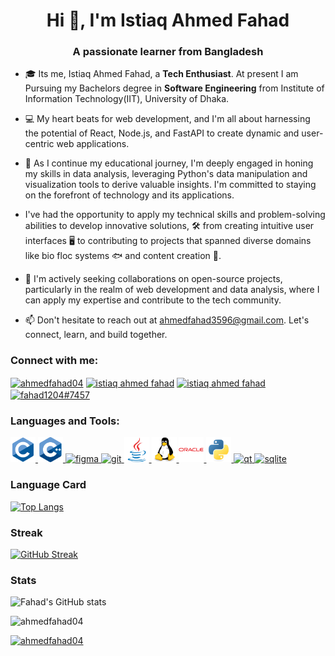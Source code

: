 <h1 align="center">Hi 👋, I'm Istiaq Ahmed Fahad</h1>
<h3 align="center">A passionate learner from Bangladesh</h3>

- 🎓 Its me, Istiaq Ahmed Fahad, a **Tech Enthusiast**. At present I am Pursuing my Bachelors degree in **Software Engineering** from Institute of Information Technology(IIT), University of Dhaka.

- 💻 My heart beats for web development, and I'm all about harnessing the potential of React, Node.js, and FastAPI to create dynamic and user-centric web applications.

<!-- - 🔭 I’m currently working on Optagen Technologies. Previously I worked there as a Python Programmer and contributed in a project as a Front-End developer by desinger the GUI of their application. -->

- 🌱 As I continue my educational journey, I'm deeply engaged in honing my skills in data analysis, leveraging Python's data manipulation and visualization tools to derive valuable insights. I'm committed to staying on the forefront of technology and its applications.
  
-  I've had the opportunity to apply my technical skills and problem-solving abilities to develop innovative solutions, 🛠️ from creating intuitive user interfaces 🖥️ to contributing to projects that spanned diverse domains like bio floc systems 🐟 and content creation 📝. 

- 🤝 I'm actively seeking collaborations on open-source projects, particularly in the realm of web development and data analysis, where I can apply my expertise and contribute to the tech community.

- 📫 Don't hesitate to reach out at ahmedfahad3596@gmail.com. Let's connect, learn, and build together. 


<h3 align="left">Connect with me:</h3>
<p align="left">
<a href="https://twitter.com/ahmedfahad04" target="blank"><img align="center" src="https://raw.githubusercontent.com/rahuldkjain/github-profile-readme-generator/master/src/images/icons/Social/twitter.svg" alt="ahmedfahad04" height="30" width="40" /></a>
<a href="https://linkedin.com/in/ahmedfahad04" target="blank"><img align="center" src="https://raw.githubusercontent.com/rahuldkjain/github-profile-readme-generator/master/src/images/icons/Social/linked-in-alt.svg" alt="istiaq ahmed fahad" height="30" width="40" /></a>
<a href="https://facebook.com/istiaqahmed.fahad" target="blank"><img align="center" src="https://raw.githubusercontent.com/rahuldkjain/github-profile-readme-generator/master/src/images/icons/Social/facebook.svg" alt="istiaq ahmed fahad" height="30" width="40" /></a>
<a href="https://discord.gg/fahad_04" target="blank"><img align="center" src="https://raw.githubusercontent.com/rahuldkjain/github-profile-readme-generator/master/src/images/icons/Social/discord.svg" alt="fahad1204#7457" height="30" width="40" /></a>
</p>

<h3 align="left">Languages and Tools:</h3>
<p align="left"> <a href="https://www.cprogramming.com/" target="_blank" rel="noreferrer"> <img src="https://raw.githubusercontent.com/devicons/devicon/master/icons/c/c-original.svg" alt="c" width="40" height="40"/> </a> <a href="https://www.w3schools.com/cpp/" target="_blank" rel="noreferrer"> <img src="https://raw.githubusercontent.com/devicons/devicon/master/icons/cplusplus/cplusplus-original.svg" alt="cplusplus" width="40" height="40"/> </a> <a href="https://www.figma.com/" target="_blank" rel="noreferrer"> <img src="https://www.vectorlogo.zone/logos/figma/figma-icon.svg" alt="figma" width="40" height="40"/> </a> <a href="https://git-scm.com/" target="_blank" rel="noreferrer"> <img src="https://www.vectorlogo.zone/logos/git-scm/git-scm-icon.svg" alt="git" width="40" height="40"/> </a> <a href="https://www.java.com" target="_blank" rel="noreferrer"> <img src="https://raw.githubusercontent.com/devicons/devicon/master/icons/java/java-original.svg" alt="java" width="40" height="40"/> </a> <a href="https://www.linux.org/" target="_blank" rel="noreferrer"> <img src="https://raw.githubusercontent.com/devicons/devicon/master/icons/linux/linux-original.svg" alt="linux" width="40" height="40"/> </a> <a href="https://www.oracle.com/" target="_blank" rel="noreferrer"> <img src="https://raw.githubusercontent.com/devicons/devicon/master/icons/oracle/oracle-original.svg" alt="oracle" width="40" height="40"/> </a> <a href="https://www.python.org" target="_blank" rel="noreferrer"> <img src="https://raw.githubusercontent.com/devicons/devicon/master/icons/python/python-original.svg" alt="python" width="40" height="40"/> </a> <a href="https://www.qt.io/" target="_blank" rel="noreferrer"> <img src="https://upload.wikimedia.org/wikipedia/commons/0/0b/Qt_logo_2016.svg" alt="qt" width="40" height="40"/> </a> <a href="https://www.sqlite.org/" target="_blank" rel="noreferrer"> <img src="https://www.vectorlogo.zone/logos/sqlite/sqlite-icon.svg" alt="sqlite" width="40" height="40"/> </a> </p>

### Language Card

[![Top Langs](https://github-readme-stats.vercel.app/api/top-langs/?username=ahmedfahad04&layout=compact&theme=nightowl)](https://github.com/ahmedfahad04/github-readme-stats)

### Streak

[![GitHub Streak](http://github-readme-streak-stats.herokuapp.com?user=ahmedfahad04&theme=nightowl)](https://git.io/streak-stats)

### Stats

![Fahad's GitHub stats](https://github-readme-stats.vercel.app/api?username=ahmedfahad04&show_icons=true&theme=nightowl)

<p align="left"> <img src="https://komarev.com/ghpvc/?username=ahmedfahad04&label=Profile%20views&color=0e75b6&style=flat" alt="ahmedfahad04" /> </p>

<p align="left"> <a href="https://github.com/ryo-ma/github-profile-trophy"><img src="https://github-profile-trophy.vercel.app/?username=ahmedfahad04" alt="ahmedfahad04" /></a> </p>
